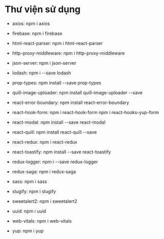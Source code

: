 # Thư viện sử dụng

- axios: npm i axios

- firebase: npm i firebase

- html-react-parser: npm i html-react-parser

- http-proxy-middleware: npm i http-proxy-middleware

- json-server: npm i json-server

- lodash: npm i --save lodash

- prop-types: npm install --save prop-types

- quill-image-uploader: npm install quill-image-uploader --save

- react-error-boundary: npm install react-error-boundary

- react-hook-form:
  npm i react-hook-form
  npm i react-hooks-yup-form

- react-modal: npm install --save react-modal

- react-quill: npm install react-quill --save

- react-redux: npm i react-redux

- react-toastify: npm install --save react-toastify

- redux-logger: npm i --save redux-logger

- redux-saga: npm i redux-saga

- sass: npm i sass

- slugify: npm i slugify

- sweetalert2: npm i sweetalert2

- uuid: npm i uuid

- web-vitals: npm i web-vitals

- yup: npm i yup
